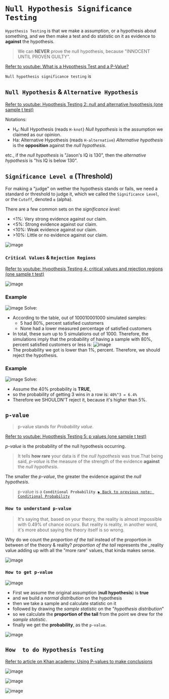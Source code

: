 # `Null Hypothesis Significance Testing`

`Hypothesis Testing` is that we make a assumption, or a hypothesis about something, and we then make a test and do statistic on it as evidence to **against** the hypothesis. 

> We can **NEVER** prove the null hypothesis, because "INNOCENT UNTIL PROVEN GUILTY".

[Refer to youtube: What is a Hypothesis Test and a P-Value?](https://www.youtube.com/watch?v=vwWEa8wU_6U&t=381s)

`Null hypothesis significance testing` is 


## `Null Hypothesis` & `Alternative Hypothesis`

[Refer to youtube: Hypothesis Testing 2: null and alternative hypothesis (one sample t test)](https://www.youtube.com/watch?v=L1GV6nLnbyE)

Notations:
- H₀: Null Hypothesis (reads `H-knot`)
_Null hypothesis_ is the assumption we claimed as our opinion.
- Ha: Alternative Hypothesis (reads `H-alternative`)
_Alternative hypothesis_ is the **opposition** against the _null hypothesis_.

etc., if the _null hypothesis_ is "Jason's IQ is 130", then the _alternative hypothesis_ is "his IQ is below 130".


## `Significance Level ⍺` (Threshold)

For making a "judge" on wether the hypothesis stands or fails, we need a standard or threshold to judge it, which we called the `Significance Level`, or the `Cutoff`, denoted `⍺` (alpha).

There are a few common sets on the _significance level_:
- \<1%: Very strong evidence against our claim.
- \<5%: Strong evidence against our claim.
- \<10%: Weak evidence against our claim.
- \>10%: Little or no evidence against our claim.

![image](https://user-images.githubusercontent.com/14041622/45202814-be340780-b2ac-11e8-9fa0-3b3dc088877b.png)

### `Critical Values` & `Rejection Regions`
[Refer to youtube: Hypothesis Testing 4: critical values and rejection regions (one sample t test)](https://www.youtube.com/watch?v=BdeuCflLPQI)

![image](https://user-images.githubusercontent.com/14041622/45207719-5802b100-b2bb-11e8-85cd-ca0e59bb65a9.png)



### Example
![image](https://user-images.githubusercontent.com/14041622/45251250-7f1db900-b375-11e8-961c-79112367581a.png)
Solve:
- According to the table, out of 100010001000 simulated samples:
    - 5 had 80%, percent satisfied customers
    - None had a lower measured percentage of satisfied customers
- In total, these sum up to 5 simulations out of 1000. Therefore, the simulations imply that the probability of having a sample with 80%, percent satisfied customers or less is:
![image](https://user-images.githubusercontent.com/14041622/45251265-c7d57200-b375-11e8-8a06-a2b8f79e7ec5.png)
- The probability we got is lower than 1%, percent. Therefore, we should reject the hypothesis.


### Example
![image](https://user-images.githubusercontent.com/14041622/45251367-762de700-b377-11e8-9444-790d3d9b6b8b.png)
Solve:
- Assume the 40% probability is **TRUE**,
- so the probability of getting 3 wins in a row is: `40%^3 = 6.4%`
- Therefore we SHOULDN'T reject it, because it's higher than 5%.


## `p-value`
> p-value stands for _Probability value_.

[Refer to youtube: Hypothesis Testing 5: p values (one sample t test)](https://www.youtube.com/watch?v=WojcyhC7EVc)

_p-value_ is the probability of the null hypothesis occurring.

> It tells **how rare** your data is if the _null hypothesis_ was true.That being said, _p-value_ is the measure of the strength of the evidence **against** the _null hypothesis_.

The smaller the _p-value_, the greater the evidence against the _null hypothesis_.

> p-value is a **`Conditional Probability`**.
[`▶︎ Back to previous note: Conditional Probability`](https://github.com/solomonxie/solomonxie.github.io/issues/50#issuecomment-412445737)

### `How to understand p-value`
> It's saying that, based on your theory, the reality is almost impossible with 0.49% of chance occurs. But reality is reality, in another word, it's more about saying the theory itself is so wrong.

Why do we count the _proportion of the tail_ instead of the proportion in between of the theory & reality?
_proportion of the tail_ represents the _reality value adding up with all the "more rare" values, that kinda makes sense.

![image](https://user-images.githubusercontent.com/14041622/45208130-71582d00-b2bc-11e8-97b8-38546dff6fb6.png)


### `How to get p-value`

![image](https://user-images.githubusercontent.com/14041622/45206227-17089d80-b2b7-11e8-98ec-3d413f8d7443.png)

- First we assume the original assumption (__null hypothesis__) is **true**
- and we build a _normal distribution_ on the hypothesis
- then we take a sample and calculate statistic on it
- followed by drawing the _sample statistic_ on the "_hypothesis distribution_"
- so we calculate the **proportion of the tail** from the point we drew for the _sample statistic_.
- finally we get the **probability**, as the `p-value`.

![image](https://user-images.githubusercontent.com/14041622/45207840-b62f9400-b2bb-11e8-9ea6-87b7dd1c69de.png)



## `How  to do Hypothesis Testing`

[Refer to article on Khan academy: Using P-values to make conclusions](https://www.khanacademy.org/math/statistics-probability/significance-tests-one-sample/modal/a/p-value-conclusions)

![image](https://user-images.githubusercontent.com/14041622/45216112-0a457300-b2d2-11e8-8d7d-b741ca3b2241.png)

![image](https://user-images.githubusercontent.com/14041622/45165275-14f6fe00-b227-11e8-97e1-fe7854f01b08.png)



![image](https://user-images.githubusercontent.com/14041622/45207510-b67b5f80-b2ba-11e8-9e63-f9d0a3a65497.png)

